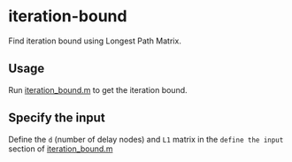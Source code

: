 # iteration-bound

Find iteration bound using Longest Path Matrix.

## Usage

Run [iteration_bound.m](iteration_bound.m) to get the iteration bound.

## Specify the input

Define the `d` (number of delay nodes) and `L1` matrix in the `define the input` section of [iteration_bound.m](iteration_bound.m)
